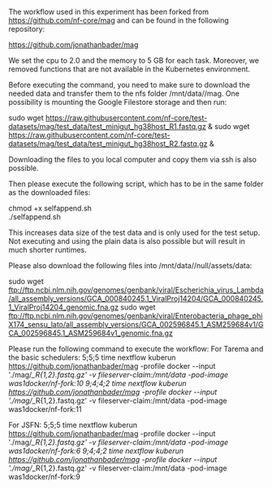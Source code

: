 The workflow used in this experiment has been forked from https://github.com/nf-core/mag and can be found in the following repository:

https://github.com/jonathanbader/mag

We set the cpu to 2.0 and the memory to 5 GB for each task. Moreover, we removed functions that are not available in the Kubernetes environment.

Before executing the command, you need to make sure to download the needed data and transfer them to the nfs folder /mnt/data/<yourName>/mag.
One possibility is mounting the Google Filestore storage and then run:

sudo wget https://raw.githubusercontent.com/nf-core/test-datasets/mag/test_data/test_minigut_hg38host_R1.fastq.gz &
sudo wget https://raw.githubusercontent.com/nf-core/test-datasets/mag/test_data/test_minigut_hg38host_R2.fastq.gz &

Downloading the files to you local computer and copy them via ssh is also possible.

Then please execute the following script, which has to be in the same folder as the downloaded files:

chmod +x selfappend.sh  
./selfappend.sh

This increases data size of the test data and is only used for the test setup. Not executing and using the plain data is also possible but will result in much shorter runtimes.

Please also download the following files into /mnt/data/<yourName>/null/assets/data:

sudo wget ftp://ftp.ncbi.nlm.nih.gov/genomes/genbank/viral/Escherichia_virus_Lambda/all_assembly_versions/GCA_000840245.1_ViralProj14204/GCA_000840245.1_ViralProj14204_genomic.fna.gz
sudo wget ftp://ftp.ncbi.nlm.nih.gov/genomes/genbank/viral/Enterobacteria_phage_phiX174_sensu_lato/all_assembly_versions/GCA_002596845.1_ASM259684v1/GCA_002596845.1_ASM259684v1_genomic.fna.gz

Please run the following command to execute the workflow:
For Tarema and the basic schedulers:
5;5;5
time nextflow kuberun https://github.com/jonathanbader/mag -profile docker --input './mag/*_R{1,2}.fastq.gz' -v fileserver-claim:/mnt/data -pod-image was1docker/nf-fork:10
9;4;4;2
time nextflow kuberun https://github.com/jonathanbader/mag -profile docker --input './mag/*_R{1,2}.fastq.gz' -v fileserver-claim:/mnt/data -pod-image was1docker/nf-fork:11

For JSFN:
5;5;5
time nextflow kuberun https://github.com/jonathanbader/mag -profile docker --input './mag/*_R{1,2}.fastq.gz' -v fileserver-claim:/mnt/data -pod-image was1docker/nf-fork:6
9;4;4;2
time nextflow kuberun https://github.com/jonathanbader/mag -profile docker --input './mag/*_R{1,2}.fastq.gz' -v fileserver-claim:/mnt/data -pod-image was1docker/nf-fork:9